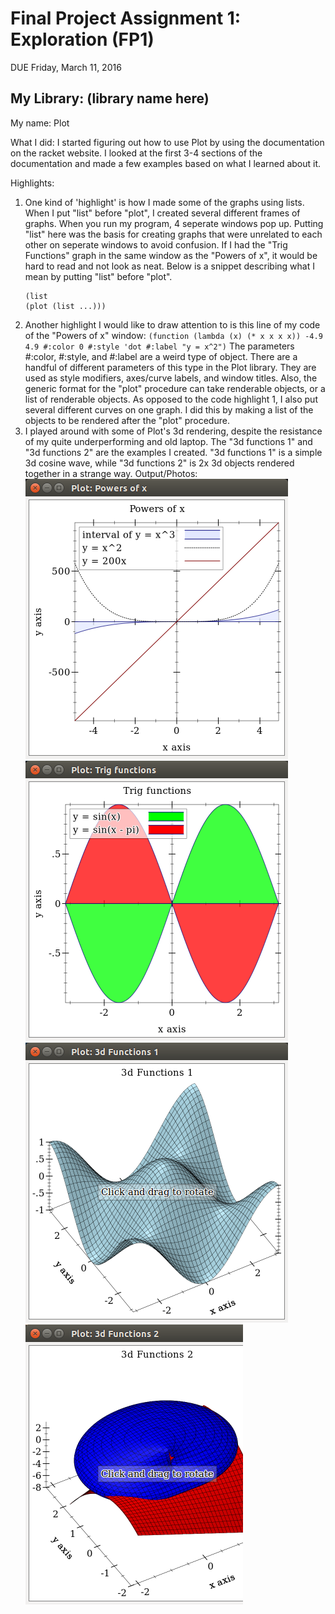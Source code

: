 # Final Project Assignment 1: Exploration (FP1)
DUE Friday, March 11, 2016

## My Library: (library name here)
My name: Plot

What I did:
 I started figuring out how to use Plot by using the documentation on the racket website.
 I looked at the first 3-4 sections of the documentation and made a few examples based on
 what I learned about it.

Highlights:
 1. One kind of 'highlight' is how I made some of the graphs using lists. When I put "list" before "plot", I created
    several different frames of graphs. When you run my program, 4 seperate windows pop up. Putting "list" here was 
    the basis for creating graphs that were unrelated to each other on seperate windows to avoid confusion. If I had 
    the "Trig Functions" graph in the same window as the "Powers of x", it would be hard to read  and not look as neat. 
    Below is a snippet describing what I mean by putting "list" before "plot". 
    ```
    (list
    (plot (list ...)))
    ```
 2. Another highlight I would like to draw attention to is this line of my code of the "Powers of x" window:
    `(function (lambda (x) (* x x x x)) -4.9 4.9 #:color 0 #:style 'dot #:label "y = x^2")`
    The parameters #:color, #:style, and #:label are a weird type of object. There are a handful of different 
    parameters of this type in the Plot library. They are used as style modifiers, axes/curve labels, and window titles.
    Also, the generic format for the "plot" procedure can take renderable objects, or a list of renderable objects.
    As opposed to the code highlight 1, I also put several different curves on one graph. I did this by making a list of the
    objects to be rendered after the "plot" procedure.
 3. I played around with some of Plot's 3d rendering, despite the resistance of my quite underperforming and old laptop.
    The "3d functions 1" and "3d functions 2" are the examples I created. "3d functions 1" is a simple 3d cosine wave,
    while "3d functions 2" is 2x 3d objects rendered together in a strange way.
Output/Photos:
![Powers of x output](https://github.com/kjolicoeur/FP1/blob/master/Powers%20of%20x.png?raw=true)
![Trig Functions output](https://github.com/kjolicoeur/FP1/blob/master/Trig%20Functions.png?raw=true)
![3d functions 1 output](https://github.com/kjolicoeur/FP1/blob/master/3d%20functions%201.png?raw=true)
![3d functions 2 output](https://github.com/kjolicoeur/FP1/blob/master/3d%20functions%202.png?raw=true)
